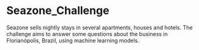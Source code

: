# Seazone_Challenge
Seazone sells nightly stays in several apartments, houses and hotels.  The challenge aims to answer some questions about the business in Florianópolis, Brazil, using machine learning models. 
